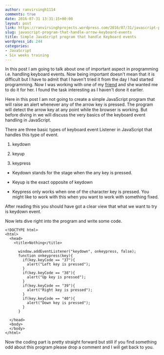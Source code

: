 ```yaml
---
author: ranvirsingh1114
comments: true
date: 2016-07-31 13:31:15+00:00
layout: post
link: https://ranvirsinghprojects.wordpress.com/2016/07/31/javascript-program-that-handle-arrow-keyboard-events/
slug: javascript-program-that-handle-arrow-keyboard-events
title: Simple JavaScript program that handle Keyboard events
wordpress_id: 244
categories:
- JavaScript
- Six weeks training
---
```


In this post I am going to talk about one of important aspect in programming i.e. handling keyboard events. Now being important doesn't mean that it is difficult but I have to admit that I haven't tried it from the day I had started programming. Now I was working with one of my [friend](http://amisha2016.wordpress.com) and she wanted me to do it for her. I found the task interesting as I haven't done it earlier.

Here in this post I am not going to create a simple JavaScript program that will raise an alert whenever any of the arrow key is pressed. The program will detect the arrow key at any point while the browser is working. But before diving in we will discuss the very basics of the keyboard event handling in JavaScript.

There are three basic types of keyboard event Listener in JavaScript that handles this type of event.



 	
  1. keydown

 	
  2. keyup

 	
  3. keypress



 	
  * Keydown stands for the stage when the any key is pressed.

 	
  * Keyup is the exact opposite of keydown

 	
  * Keypress only works when one of the character key is pressed. You might like to work with this when you want to work with something fixed.


After reading this you should have got a clear view that what we want to try is keydown event.

Now lets dive right into the program and write some code.

    
    <!DOCTYPE html>
    <html>
      <head>
        <title>Nothing</title>
        
          window.addEventListener("keydown", onkeypress, false);
          function onkeypress(key){
            if(key.keyCode == "37"){
              alert("Left key is pressed");
            }
            if(key.keyCode == "38"){
              alert("Up key is pressed");
            }
            if(key.keyCode == "39"){
              alert("Right key is pressed");
            }
            if(key.keyCode == "40"){
              alert("Down key is pressed");
            }
          }
        
      </head>
      <body>
      </body>
    </html>


Now the coding part is pretty straight forward but still if you find something odd about this program please drop a comment and I will get back to you.
